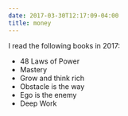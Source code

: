 ```yaml
---
date: 2017-03-30T12:17:09-04:00
title: money
---
```


I read the following books in 2017:
- 48 Laws of Power
- Mastery
- Grow and think rich
- Obstacle is the way
- Ego is the enemy
- Deep Work
